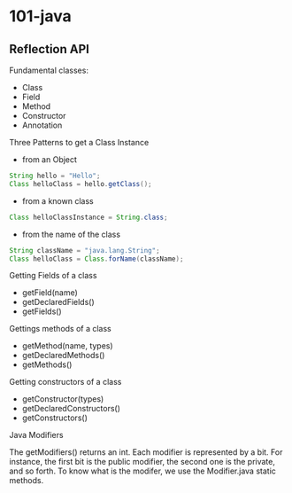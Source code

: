 # 101-java

## Reflection API

Fundamental classes:

- Class
- Field
- Method
- Constructor
- Annotation

Three Patterns to get a Class Instance

- from an Object

```java
String hello = "Hello";
Class helloClass = hello.getClass();
```

- from a known class

```java
Class helloClassInstance = String.class;
```

- from the name of the class

```java
String className = "java.lang.String";
Class helloClass = Class.forName(className);
```

Getting Fields of a class

- getField(name)
- getDeclaredFields()
- getFields()

Gettings methods of a class

- getMethod(name, types)
- getDeclaredMethods()
- getMethods()

Getting constructors of a class

- getConstructor(types)
- getDeclaredConstructors()
- getConstructors()

Java Modifiers

The getModifiers() returns an int. Each modifier is represented by a bit. For instance, the first bit is the public modifier, the second one is the private, and so forth. To know what is the modifer, we use the Modifier.java static methods.